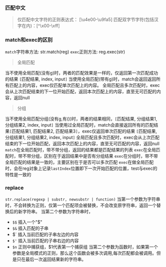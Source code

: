 ### 匹配中文
> 仅匹配中文字符的正则表达式： [\u4e00-\u9fa5]
> 匹配双字节字符(包括汉字在内)：[^\x00-\xff]

### match和exec的区别
`match`字符串方法: str.match(reg)
`exec`正则方法: reg.exec(str)
> 全局匹配

当不使用全局匹配(没有g)时，两者的匹配效果是一样的，仅返回第一次匹配成功的结果 `[`匹配结果, index, input`]`
当使用全局匹配(带有g)时，match会返回返回所有匹配上的内容，exec仅匹配单次匹配上的内容。
全局匹配且多次匹配时，exec会从上次匹配结束的下一位开始匹配，返回本次匹配上的内容，直至无可匹配的内容，返回null

> 分组

当不使用全局匹配分组(没有g,有())时，两者的结果相同，`[`匹配结果, 分组结果1, 分组结果2, index, input`]`
当使用过全局匹配时，match会直接返回所有的匹配结果`[`匹配结果1, 匹配结果2, 匹配结果3`]`，exec仅返回单次匹配的结果 `[`匹配结果, 分组结果1, 分组结果2, index, input`]`
全局匹配且多次匹配时，exec会从上次匹配结束的下一位开始匹配，返回本次匹配上的内容，直至无可匹配的内容，返回null
`match`在全局匹配时，带不带分组，返回的结果都是匹配结果的列表
`exec`在全局匹配时，带不带分组，区别在于返回结果中是否有分组结果
`exec`在分组时，带不带全局匹配的结果是一致的，主要区别在于是否可以多次匹配
`exec`在做全局匹配时，会在reg对象上记录`lastIndex`位置即下一次开始匹配的位置，test与exec的特性是一致的

### replace
`str.replace(regexp | substr, newsubstr | function)`
当第一个参数为字符串时，不会转换为正则，仅第一个匹配项会被替换，不会改变原字符串，返回一个替换后的新字符串。
当第二个参数为字符串时，
- `$$` 插入一个"$"
- `$&` 插入匹配的子串
- $` 插入当前匹配的子串左边的内容
- `$'` 插入当前匹配的子串右边的内容
- `$n` 正则中捕获组，$1代表第一个捕获组
当第二个参数为函数时，如果第一个参数是全局模式的正则，那么这个函数会被多次调用,每次匹配都会被调用。但是只在最后一次返回结果新的字符串。